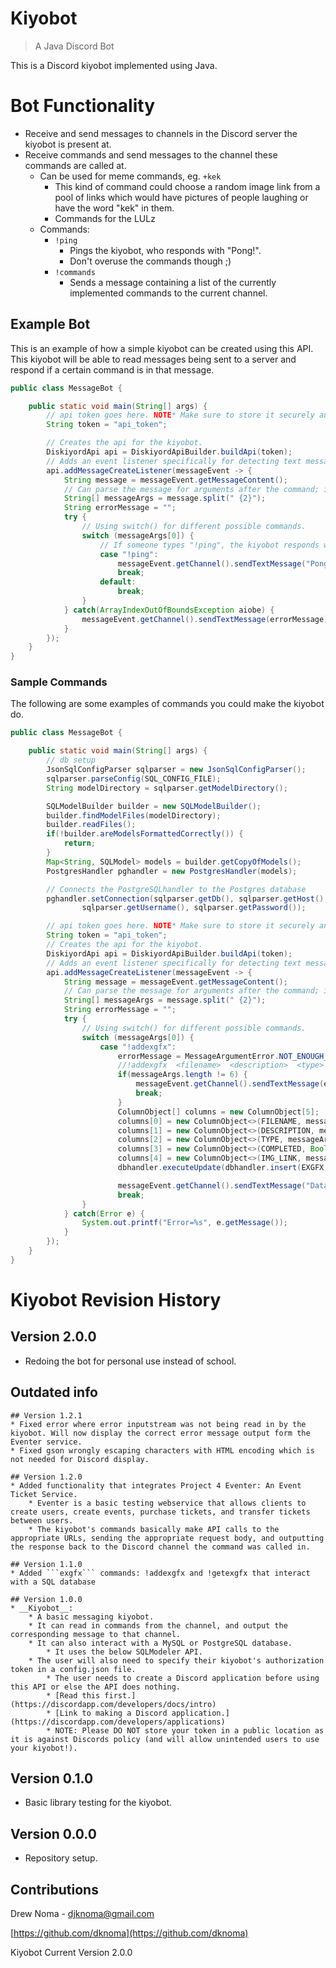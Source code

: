 # Kiyobot
> A Java Discord Bot

This is a Discord kiyobot implemented using Java.

# Bot Functionality
* Receive and send messages to channels in the Discord server the kiyobot is present at.
* Receive commands and send messages to the channel these commands are called at.
    * Can be used for meme commands, eg. `+kek`
        * This kind of command could choose a random image link from a pool of links which would have pictures of people laughing or have the word "kek" in them.
        * Commands for the LULz
    * Commands:
        * `!ping`
            * Pings the kiyobot, who responds with "Pong!".
            * Don't overuse the commands though ;)
        * `!commands`
            * Sends a message containing a list of the currently implemented commands to the current channel.

## Example Bot

This is an example of how a simple kiyobot can be created using this API. This kiyobot will be able to read messages being sent to a server and respond if a certain command is in that message.

```Java
public class MessageBot {

    public static void main(String[] args) {
        // api token goes here. NOTE* Make sure to store it securely and not in any public repository.
        String token = "api_token";

        // Creates the api for the kiyobot.
        DiskiyordApi api = DiskiyordApiBuilder.buildApi(token);
        // Adds an event listener specifically for detecting text messages being sent in a server.
        api.addMessageCreateListener(messageEvent -> {
            String message = messageEvent.getMessageContent();
            // Can parse the message for arguments after the command; in this case it splits on 2 space characters
            String[] messageArgs = message.split(" {2}");
            String errorMessage = "";
            try {
                // Using switch() for different possible commands.
                switch (messageArgs[0]) {
                    // If someone types "!ping", the kiyobot responds with "Pong!"
                    case "!ping":
                        messageEvent.getChannel().sendTextMessage("Pong!");
                        break;
                    default:
                        break;
                }
            } catch(ArrayIndexOutOfBoundsException aiobe) {
                messageEvent.getChannel().sendTextMessage(errorMessage);
            }
        });
    }
}
```

### Sample Commands

The following are some examples of commands you could make the kiyobot do.

```Java
public class MessageBot {

    public static void main(String[] args) {
        // db setup
        JsonSqlConfigParser sqlparser = new JsonSqlConfigParser();
        sqlparser.parseConfig(SQL_CONFIG_FILE);
        String modelDirectory = sqlparser.getModelDirectory();

        SQLModelBuilder builder = new SQLModelBuilder();
        builder.findModelFiles(modelDirectory);
        builder.readFiles();
        if(!builder.areModelsFormattedCorrectly()) {
            return;
        }
        Map<String, SQLModel> models = builder.getCopyOfModels();
        PostgresHandler pghandler = new PostgresHandler(models);

        // Connects the PostgreSQLhandler to the Postgres database
        pghandler.setConnection(sqlparser.getDb(), sqlparser.getHost(), sqlparser.getPort(),
                sqlparser.getUsername(), sqlparser.getPassword());

        // api token goes here. NOTE* Make sure to store it securely and not in any public repository.
        String token = "api_token";
        // Creates the api for the kiyobot.
        DiskiyordApi api = DiskiyordApiBuilder.buildApi(token);
        // Adds an event listener specifically for detecting text messages being sent in a server.
        api.addMessageCreateListener(messageEvent -> {
            String message = messageEvent.getMessageContent();
            // Can parse the message for arguments after the command; in this case it splits on 2 space characters
            String[] messageArgs = message.split(" {2}");
            String errorMessage = "";
            try {
                // Using switch() for different possible commands.
                switch (messageArgs[0]) {
                    case "!addexgfx":
                        errorMessage = MessageArgumentError.NOT_ENOUGH_ARGUMENTS.getErrorMsg();
                        //!addexgfx  <filename>  <description>  <type>  <completed>  <imglink>
                        if(messageArgs.length != 6) {
                            messageEvent.getChannel().sendTextMessage(errorMessage);
                            break;
                        }
                        ColumnObject[] columns = new ColumnObject[5];
                        columns[0] = new ColumnObject<>(FILENAME, messageArgs[1], STRING);
                        columns[1] = new ColumnObject<>(DESCRIPTION, messageArgs[2], STRING);
                        columns[2] = new ColumnObject<>(TYPE, messageArgs[3], STRING);
                        columns[3] = new ColumnObject<>(COMPLETED, Boolean.parseBoolean(messageArgs[4]), BOOLEAN);
                        columns[4] = new ColumnObject<>(IMG_LINK, messageArgs[5], STRING);
                        dbhandler.executeUpdate(dbhandler.insert(EXGFX, columns));

                        messageEvent.getChannel().sendTextMessage("Data successfully added to the database!");
                        break;
                }
            } catch(Error e) {
                System.out.printf("Error=%s", e.getMessage());
            }
        });
    }
}
```


# Kiyobot Revision History

## Version 2.0.0
* Redoing the bot for personal use instead of school.

## Outdated info

```
## Version 1.2.1
* Fixed error where error inputstream was not being read in by the kiyobot. Will now display the correct error message output form the Eventer service.
* Fixed gson wrongly escaping characters with HTML encoding which is not needed for Discord display.

## Version 1.2.0
* Added functionality that integrates Project 4 Eventer: An Event Ticket Service.
    * Eventer is a basic testing webservice that allows clients to create users, create events, purchase tickets, and transfer tickets between users.
    * The kiyobot's commands basically make API calls to the appropriate URLs, sending the appropriate request body, and outputting the response back to the Discord channel the command was called in.

## Version 1.1.0
* Added ```exgfx``` commands: !addexgfx and !getexgfx that interact with a SQL database

## Version 1.0.0
* __Kiyobot__:
    * A basic messaging kiyobot.
    * It can read in commands from the channel, and output the corresponding message to that channel.
    * It can also interact with a MySQL or PostgreSQL database.
        * It uses the below SQLModeler API.
    * The user will also need to specify their kiyobot's authorization token in a config.json file.
        * The user needs to create a Discord application before using this API or else the API does nothing.
        * [Read this first.](https://discordapp.com/developers/docs/intro)
        * [Link to making a Discord application.](https://discordapp.com/developers/applications)
        * NOTE: Please DO NOT store your token in a public location as it is against Discords policy (and will allow unintended users to use your kiyobot!).
```

## Version 0.1.0
* Basic library testing for the kiyobot.

## Version 0.0.0
* Repository setup.


## Contributions
Drew Noma - djknoma@gmail.com

[https://github.com/dknoma](https://github.com/dknoma)

Kiyobot Current Version 2.0.0